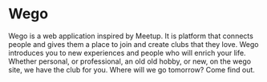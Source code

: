 # Wego

Wego is a web application inspired by Meetup. It is platform that connects people and gives them a place to join and create clubs that they love. Wego introduces you to new experiences and people who will enrich your life. Whether personal, or professional, an old old hobby, or new, on the wego site, we have the club for you. Where will we go tomorrow? Come find out.
